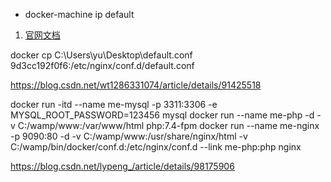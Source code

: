 + docker-machine ip default
1. [官网文档](https://docs.docker.com/docker-for-windows/install-windows-home/)





docker cp C:\Users\yu\Desktop\default.conf 9d3cc192f0f6:/etc/nginx/conf.d/default.conf


https://blog.csdn.net/wt1286331074/article/details/91425518

docker run -itd --name me-mysql -p 3311:3306 -e MYSQL_ROOT_PASSWORD=123456 mysql
docker run --name me-php -d -v C:/wamp/www:/var/www/html php:7.4-fpm
docker run --name me-nginx -p 9090:80 -d -v C:/wamp/www:/usr/share/nginx/html -v C:/wamp/bin/docker/conf.d:/etc/nginx/conf.d --link me-php:php nginx

https://blog.csdn.net/lypeng_/article/details/98175906




